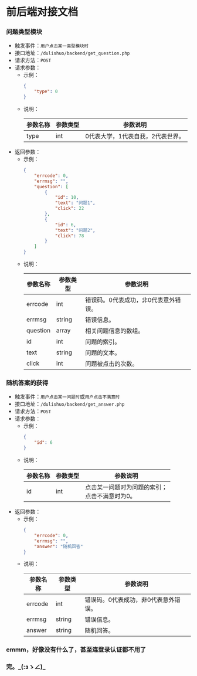 # 前后端对接文档
### 问题类型模块
- 触发事件：`用户点击某一类型模块时`
- 接口地址：`/dulishuo/backend/get_question.php`
- 请求方法：`POST`
- 请求参数：
    - 示例：
        ```json
        {
            "type": 0
        }
        ```
    - 说明：
        <table>
            <thead>
                <tr>
                    <th>参数名称</th>
                    <th>参数类型</th>
                    <th>参数说明</th>
                </tr>
            </thead>
            <tbody>
                <tr>
                    <td>type</td>
                    <td>int</td>
                    <td>0代表大学，1代表自我，2代表世界。</td>
                </tr>
            </tbody>
        </table>
- 返回参数：
    - 示例：
        ```json
        {
            "errcode": 0,
            "errmsg": "",
            "question": [
                {
                    "id": 10,
                    "text": "问题1",
                    "click": 22
                },
                {
                    "id": 6,
                    "text": "问题2",
                    "click": 78
                }
            ]
        }
        ```
    - 说明：
        <table>
            <thead>
                <tr>
                    <th>参数名称</th>
                    <th>参数类型</th>
                    <th>参数说明</th>
                </tr>
            </thead>
            <tbody>
                <tr>
                    <td>errcode</td>
                    <td>int</td>
                    <td>错误码。0代表成功，非0代表意外错误。</td>
                </tr>
                <tr>
                    <td>errmsg</td>
                    <td>string</td>
                    <td>错误信息。</td>
                </tr>
                <tr>
                    <td>question</td>
                    <td>array</td>
                    <td>相关问题信息的数组。</td>
                </tr>
                <tr>
                    <td>id</td>
                    <td>int</td>
                    <td>问题的索引。</td>
                </tr>
                <tr>
                    <td>text</td>
                    <td>string</td>
                    <td>问题的文本。</td>
                </tr>
                <tr>
                    <td>click</td>
                    <td>int</td>
                    <td>问题被点击的次数。</td>
                </tr>
            </tbody>
        </table>
### 随机答案的获得
- 触发事件：`用户点击某一问题时`或`用户点击不满意时`
- 接口地址：`/dulishuo/backend/get_answer.php`
- 请求方法：`POST`
- 请求参数：
    - 示例：
        ```json
        {
            "id": 6
        }
        ```
    - 说明：
        <table>
            <thead>
                <tr>
                    <th>参数名称</th>
                    <th>参数类型</th>
                    <th>参数说明</th>
                </tr>
            </thead>
            <tbody>
                <tr>
                    <td>id</td>
                    <td>int</td>
                    <td>点击某一问题时为问题的索引；<br />点击不满意时为0。</td>
                </tr>
            </tbody>
        </table>
- 返回参数：
    - 示例：
        ```json
        {
            "errcode": 0,
            "errmsg": "",
            "answer": "随机回答"
        }
        ```
    - 说明：
        <table>
            <thead>
                <tr>
                    <th>参数名称</th>
                    <th>参数类型</th>
                    <th>参数说明</th>
                </tr>
            </thead>
            <tbody>
                <tr>
                    <td>errcode</td>
                    <td>int</td>
                    <td>错误码。0代表成功，非0代表意外错误。</td>
                </tr>
                <tr>
                    <td>errmsg</td>
                    <td>string</td>
                    <td>错误信息。</td>
                </tr>
                <tr>
                    <td>answer</td>
                    <td>string</td>
                    <td>随机回答。</td>
                </tr>
            </tbody>
        </table>
### emmm，好像没有什么了，甚至连登录认证都不用了
### 完。\_(:зゝ∠)\_
    